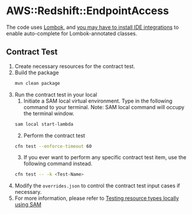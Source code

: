 # AWS::Redshift::EndpointAccess

The code uses [Lombok](https://projectlombok.org/), and [you may have to install IDE integrations](https://projectlombok.org/setup/overview) to enable auto-complete for Lombok-annotated classes.

## Contract Test
1. Create necessary resources for the contract test.
2. Build the package
   ```bash
   mvn clean package
   ```
3. Run the contract test in your local
    1. Initiate a SAM local virtual environment. Type in the following command to your terminal. Note: SAM local command will occupy the terminal window.
    ```bash
    sam local start-lambda
    ```
    2. Perform the contract test
    ```bash
    cfn test --enforce-timeout 60
    ```
    3. If you ever want to perform any specific contract test item, use the following command instead.
    ```bash
    cfn test -- -k <Test-Name>
    ```
4. Modify the `overrides.json` to control the contract test input cases if necessary.
5. For more information, please refer to [Testing resource types locally using SAM](https://docs.aws.amazon.com/cloudformation-cli/latest/userguide/resource-type-test.html)
